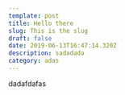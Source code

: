 ```yaml
---
template: post
title: Hello there
slug: This is the slug
draft: false
date: 2019-06-13T16:47:14.320Z
description: sadadada
category: adas
---
```

dadafdafas
